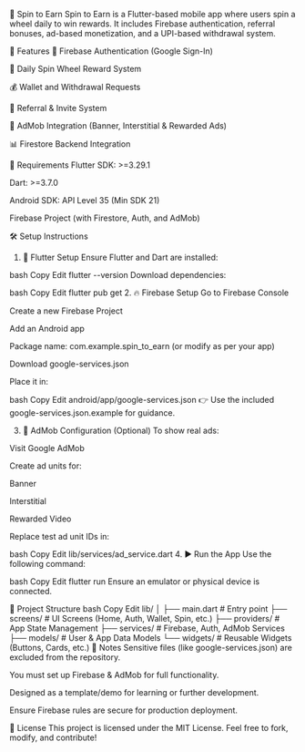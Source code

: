 🎯 Spin to Earn
Spin to Earn is a Flutter-based mobile app where users spin a wheel daily to win rewards. It includes Firebase authentication, referral bonuses, ad-based monetization, and a UPI-based withdrawal system.

🚀 Features
🔐 Firebase Authentication (Google Sign-In)

🎡 Daily Spin Wheel Reward System

💰 Wallet and Withdrawal Requests

🎁 Referral & Invite System

📱 AdMob Integration (Banner, Interstitial & Rewarded Ads)

📊 Firestore Backend Integration

🧰 Requirements
Flutter SDK: >=3.29.1

Dart: >=3.7.0

Android SDK: API Level 35 (Min SDK 21)

Firebase Project (with Firestore, Auth, and AdMob)

🛠️ Setup Instructions
1. 🔧 Flutter Setup
Ensure Flutter and Dart are installed:

bash
Copy
Edit
flutter --version
Download dependencies:

bash
Copy
Edit
flutter pub get
2. 🔥 Firebase Setup
Go to Firebase Console

Create a new Firebase Project

Add an Android app

Package name: com.example.spin_to_earn (or modify as per your app)

Download google-services.json

Place it in:

bash
Copy
Edit
android/app/google-services.json
👉 Use the included google-services.json.example for guidance.

3. 📢 AdMob Configuration (Optional)
To show real ads:

Visit Google AdMob

Create ad units for:

Banner

Interstitial

Rewarded Video

Replace test ad unit IDs in:

bash
Copy
Edit
lib/services/ad_service.dart
4. ▶️ Run the App
Use the following command:

bash
Copy
Edit
flutter run
Ensure an emulator or physical device is connected.

📁 Project Structure
bash
Copy
Edit
lib/
│
├── main.dart              # Entry point
├── screens/               # UI Screens (Home, Auth, Wallet, Spin, etc.)
├── providers/             # App State Management
├── services/              # Firebase, Auth, AdMob Services
├── models/                # User & App Data Models
└── widgets/               # Reusable Widgets (Buttons, Cards, etc.)
🔐 Notes
Sensitive files (like google-services.json) are excluded from the repository.

You must set up Firebase & AdMob for full functionality.

Designed as a template/demo for learning or further development.

Ensure Firebase rules are secure for production deployment.

📜 License
This project is licensed under the MIT License.
Feel free to fork, modify, and contribute!
